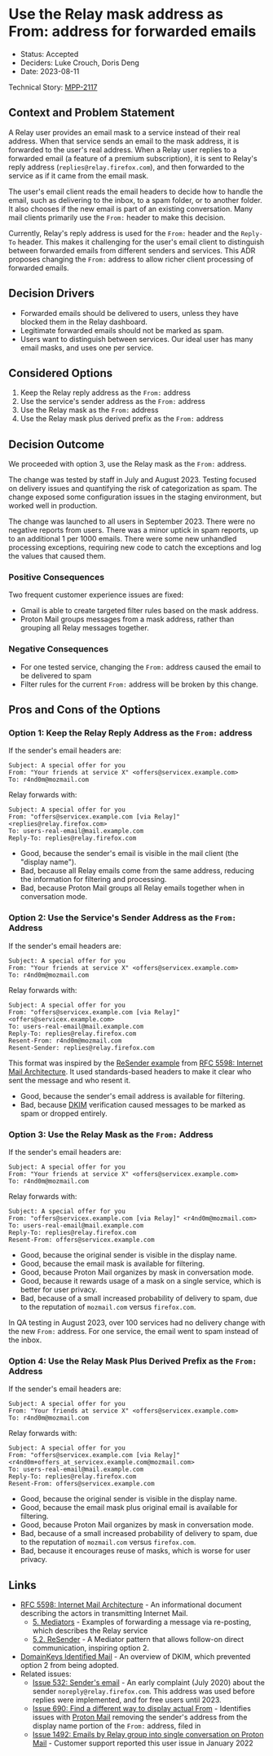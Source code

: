 # Use the Relay mask address as From: address for forwarded emails

- Status: Accepted
- Deciders: Luke Crouch, Doris Deng
- Date: 2023-08-11

Technical Story: [MPP-2117](https://mozilla-hub.atlassian.net/browse/MPP-2117)

## Context and Problem Statement

A Relay user provides an email mask to a service instead of their real address.
When that service sends an email to the mask address, it is forwarded to the
user's real address. When a Relay user replies to a forwarded email (a feature
of a premium subscription), it is sent to Relay's reply address
(`replies@relay.firefox.com`), and then forwarded to the service as if it came
from the email mask.

The user's email client reads the email headers to decide how to handle the
email, such as delivering to the inbox, to a spam folder, or to another folder.
It also chooses if the new email is part of an existing conversation. Many
mail clients primarily use the `From:` header to make this decision.

Currently, Relay's reply address is used for the `From:` header and the
`Reply-To` header. This makes it challenging for the user's email client to
distinguish between forwarded emails from different senders and services. This
ADR proposes changing the `From:` address to allow richer client processing of
forwarded emails.

## Decision Drivers

- Forwarded emails should be delivered to users, unless they have blocked them
  in the Relay dashboard.
- Legitimate forwarded emails should not be marked as spam.
- Users want to distinguish between services. Our ideal user has many email
  masks, and uses one per service.

## Considered Options

1. Keep the Relay reply address as the `From:` address
2. Use the service's sender address as the `From:` address
3. Use the Relay mask as the `From:` address
4. Use the Relay mask plus derived prefix as the `From:` address

## Decision Outcome

We proceeded with option 3, use the Relay mask as the `From:` address.

The change was tested by staff in July and August 2023. Testing focused on delivery
issues and quantifying the risk of categorization as spam. The change exposed some
configuration issues in the staging environment, but worked well in production.

The change was launched to all users in September 2023. There were no negative reports
from users. There was a minor uptick in spam reports, up to an additional 1 per 1000
emails. There were some new unhandled processing exceptions, requiring new code to catch
the exceptions and log the values that caused them.

### Positive Consequences

Two frequent customer experience issues are fixed:

- Gmail is able to create targeted filter rules based on the mask address.
- Proton Mail groups messages from a mask address, rather than grouping all
  Relay messages together.

### Negative Consequences

- For one tested service, changing the `From:` address caused the email to be
  delivered to spam
- Filter rules for the current `From:` address will be broken by this change.

## Pros and Cons of the Options

### Option 1: Keep the Relay Reply Address as the `From:` address

If the sender's email headers are:

```
Subject: A special offer for you
From: "Your friends at service X" <offers@servicex.example.com>
To: r4nd0m@mozmail.com
```

Relay forwards with:

```
Subject: A special offer for you
From: "offers@servicex.example.com [via Relay]" <replies@relay.firefox.com>
To: users-real-email@mail.example.com
Reply-To: replies@relay.firefox.com
```

- Good, because the sender's email is visible in the mail client (the "display name").
- Bad, because all Relay emails come from the same address, reducing the information
  for filtering and processing.
- Bad, because Proton Mail groups all Relay emails together when in conversation mode.

### Option 2: Use the Service's Sender Address as the `From:` Address

If the sender's email headers are:

```
Subject: A special offer for you
From: "Your friends at service X" <offers@servicex.example.com>
To: r4nd0m@mozmail.com
```

Relay forwards with:

```
Subject: A special offer for you
From: "offers@servicex.example.com [via Relay]" <offers@servicex.example.com>
To: users-real-email@mail.example.com
Reply-To: replies@relay.firefox.com
Resent-From: r4nd0m@mozmail.com
Resent-Sender: replies@relay.firefox.com
```

This format was inspired by the
[ReSender example](https://datatracker.ietf.org/doc/html/rfc5598#section-5.2) from
[RFC 5598: Internet Mail Architecture](https://datatracker.ietf.org/doc/html/rfc5598).
It used standards-based headers to make it clear who sent the message and who
resent it.

- Good, because the sender's email address is available for filtering.
- Bad, because [DKIM](https://en.wikipedia.org/wiki/DomainKeys_Identified_Mail)
  verification caused messages to be marked as spam or dropped entirely.

### Option 3: Use the Relay Mask as the `From:` Address

If the sender's email headers are:

```
Subject: A special offer for you
From: "Your friends at service X" <offers@servicex.example.com>
To: r4nd0m@mozmail.com
```

Relay forwards with:

```
Subject: A special offer for you
From: "offers@servicex.example.com [via Relay]" <r4nd0m@mozmail.com>
To: users-real-email@mail.example.com
Reply-To: replies@relay.firefox.com
Resent-From: offers@servicex.example.com
```

- Good, because the original sender is visible in the display name.
- Good, because the email mask is available for filtering.
- Good, because Proton Mail organizes by mask in conversation mode.
- Good, because it rewards usage of a mask on a single service, which is better
  for user privacy.
- Bad, because of a small increased probability of delivery to spam, due to the
  reputation of `mozmail.com` versus `firefox.com`.

In QA testing in August 2023, over 100 services had no delivery
change with the new `From:` address. For one service, the email went
to spam instead of the inbox.

### Option 4: Use the Relay Mask Plus Derived Prefix as the `From:` Address

If the sender's email headers are:

```
Subject: A special offer for you
From: "Your friends at service X" <offers@servicex.example.com>
To: r4nd0m@mozmail.com
```

Relay forwards with:

```
Subject: A special offer for you
From: "offers@servicex.example.com [via Relay]" <r4nd0m+offers_at_servicex.example.com@mozmail.com>
To: users-real-email@mail.example.com
Reply-To: replies@relay.firefox.com
Resent-From: offers@servicex.example.com
```

- Good, because the original sender is visible in the display name.
- Good, because the email mask plus original email is available for filtering.
- Good, because Proton Mail organizes by mask in conversation mode.
- Bad, because of a small increased probability of delivery to spam, due to the
  reputation of `mozmail.com` versus `firefox.com`.
- Bad, because it encourages reuse of masks, which is worse for user privacy.

## Links

- [RFC 5598: Internet Mail Architecture](https://datatracker.ietf.org/doc/html/rfc5598) -
  An informational document describing the actors in transmitting Internet Mail.
  - [5. Mediators](https://datatracker.ietf.org/doc/html/rfc5598#section-5) -
    Examples of forwarding a message via re-posting, which describes the Relay
    service
  - [5.2. ReSender](https://datatracker.ietf.org/doc/html/rfc5598#section-5.2) -
    A Mediator pattern that allows follow-on direct communication, inspiring option 2.
- [DomainKeys Identified Mail](https://en.wikipedia.org/wiki/DomainKeys_Identified_Mail) -
  An overview of DKIM, which prevented option 2 from being adopted.
- Related issues:
  - [Issue 532: Sender's email](https://github.com/mozilla/fx-private-relay/issues/532) -
    An early complaint (July 2020) about the sender `noreply@relay.firefox.com`. This
    address was used before replies were implemented, and for free users until 2023.
  - [Issue 690: Find a different way to display actual From](https://github.com/mozilla/fx-private-relay/issues/690) -
    Identifies issues with [Proton Mail](https://proton.me/mail) removing the
    sender's address from the display name portion of the `From:` address, filed in
  - [Issue 1492: Emails by Relay group into single conversation on Proton Mail](https://github.com/mozilla/fx-private-relay/issues/1492) -
    Customer support reported this user issue in January 2022
